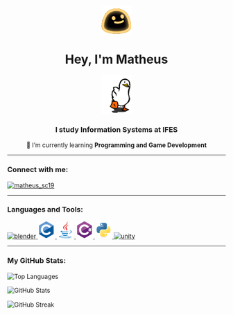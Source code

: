 <!-- Perfil README mais limpo e organizado -->

<p align="center">
  <img src="https://github.com/mathcaldas/mathcaldas/blob/main/rainbow.gif?raw=true" width="70" />
</p>

<h1 align="center">Hey, I'm Matheus</h1>

<p align="center">
  <img src="https://github.com/mathcaldas/mathcaldas/blob/main/duck-waddling.gif?raw=true" width="70" />
</p>

<h3 align="center">I study Information Systems at IFES</h3>

<p align="center">🌱 I’m currently learning <strong>Programming and Game Development</strong></p>

---

<h3 align="left">Connect with me:</h3>
<p align="left">
  <a href="https://instagram.com/matheus_sc19" target="_blank">
    <img align="center" src="https://raw.githubusercontent.com/rahuldkjain/github-profile-readme-generator/master/src/images/icons/Social/instagram.svg" alt="matheus_sc19" height="30" width="40" />
  </a>
</p>

---

<h3 align="left">Languages and Tools:</h3>
<p align="left">
  <a href="https://www.blender.org/" target="_blank" rel="noreferrer">
    <img src="https://download.blender.org/branding/community/blender_community_badge_white.svg" alt="blender" width="40" height="40"/>
  </a>
  <a href="https://www.cprogramming.com/" target="_blank" rel="noreferrer">
    <img src="https://raw.githubusercontent.com/devicons/devicon/master/icons/c/c-original.svg" alt="c" width="40" height="40"/>
  </a>
  <a href="https://www.java.com" target="_blank" rel="noreferrer">
    <img src="https://raw.githubusercontent.com/devicons/devicon/master/icons/java/java-original.svg" alt="java" width="40" height="40"/>
  </a>
  <a href="https://www.w3schools.com/cs/" target="_blank" rel="noreferrer">
    <img src="https://raw.githubusercontent.com/devicons/devicon/master/icons/csharp/csharp-original.svg" alt="csharp" width="40" height="40"/>
  </a>
  <a href="https://www.python.org" target="_blank" rel="noreferrer">
    <img src="https://raw.githubusercontent.com/devicons/devicon/master/icons/python/python-original.svg" alt="python" width="40" height="40"/>
  </a>
  <a href="https://unity.com/" target="_blank" rel="noreferrer">
    <img src="https://www.vectorlogo.zone/logos/unity3d/unity3d-icon.svg" alt="unity" width="40" height="40"/>
  </a>
</p>

---

<h3 align="left">My GitHub Stats:</h3>
<p>
  <img align="center" src="https://github-readme-stats.vercel.app/api/top-langs?username=mathcaldas&show_icons=true&locale=en&layout=compact" alt="Top Languages" width="300" />
</p>

<p>
  <img align="center" src="https://github-readme-stats.vercel.app/api?username=mathcaldas&show_icons=true&locale=en" alt="GitHub Stats" width="300" />
</p>

<p>
  <img align="center" src="https://github-readme-streak-stats.herokuapp.com/?user=mathcaldas" alt="GitHub Streak" width="300" />
</p>
